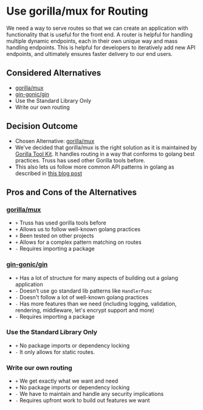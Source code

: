 # Use gorilla/mux for Routing

We need a way to serve routes so that we can create an application with functionality
that is useful for the front end. A router is helpful for handling multiple dynamic
endpoints, each in their own unique way and mass handling endpoints. This is helpful
for developers to iteratively add new API endpoints, and ultimately ensures faster
delivery to our end users.

## Considered Alternatives

* [gorilla/mux](https://github.com/gorilla/mux)
* [gin-gonic/gin](https://github.com/gin-gonic/gin)
* Use the Standard Library Only
* Write our own routing

## Decision Outcome

* Chosen Alternative: [gorilla/mux](https://github.com/gorilla/mux)
* We've decided that gorilla/mux is the right solution
as it is maintained by [Gorilla Tool Kit](https://www.gorillatoolkit.org/).
It handles routing in a way that conforms to golang best
practices. Truss has used other Gorilla tools before.
* This also lets us follow more common API patterns in
golang as described in
[this blog post
](https://medium.com/statuscode/how-i-write-go-http-services-after-seven-years-37c208122831)

## Pros and Cons of the Alternatives <!-- optional -->

### [gorilla/mux](https://github.com/gorilla/mux)

* `+` Truss has used gorilla tools before
* `+` Allows us to follow well-known golang practices
* `+` Been tested on other projects
* `+` Allows for a complex pattern matching on routes
* `-` Requires importing a package

### [gin-gonic/gin](https://github.com/gin-gonic/gin)

* `+` Has a lot of structure for many aspects of building out a golang application
* `-` Doesn’t use go standard lib patterns like `HandlerFunc`
* `-` Doesn't follow a lot of well-known golang practices
* `-` Has more features than we need (including logging, validation,
rendering, middleware, let's encrypt support and more)
* `-` Requires importing a package

### Use the Standard Library Only

* `+` No package imports or dependency locking
* `-` It only allows for static routes.

### Write our own routing

* `+` We get exactly what we want and need
* `+` No package imports or dependency locking
* `-` We have to maintain and handle any
security implications
* `-` Requires upfront work to build out features we want

